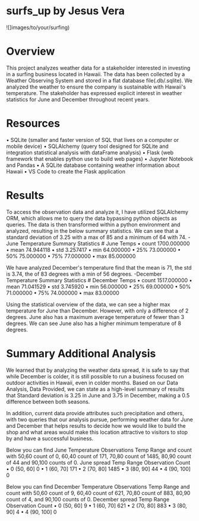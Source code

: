# surfs_up by Jesus Vera
![]images/to/your/surfing)

# Overview
This project analyzes weather data for a stakeholder interested in investing in a surfing business located in Hawaii. The data has been collected by a Weather Observing System and stored in a flat database file(.db/.sqlite). We analyzed the weather to ensure the company is sustainable with Hawaii's temperature. The stakeholder has expressed explicit interest in weather statistics for June and December throughout recent years.

# Resources
•	SQLite (smaller and faster version of SQL that lives on a computer or mobile device)
•	SQLAlchemy (query tool designed for SQLite and integration statistical analysis with dataFrame analysis)
•	Flask (web framework that enables python use to build web pages)
•	Jupyter Notebook and Pandas
•	A SQLite database containing weather information about Hawaii
•	VS Code to create the Flask application


# Results
To access the observation data and analyze it, I have utilized SQLAlchemy ORM, which allows me to query the data bypassing python objects as queries. The data is then transformed within a python environment and analyzed, resulting in the below summary statistics.
We can see that a standard deviation of 3.25 with a max of 85 and a minimum of 64 with 74. 
-June Temperature Summary Statistics 
        # June Temps
•	count 1700.000000
•	mean 74.944118
•	std	3.257417
•	min	64.000000
•	25%	73.000000
•	50%	75.000000
•	75%	77.000000
•	max	85.000000


We have analyzed December's temperature find that the mean is 71, the std is 3.74, the of 83 degrees with a min of 56 degrees. 
   -December Temperature Summary Statistics
    # December Temps
•	count 1517.000000
•	mean 71.041529
•	std	3.745920
•	min	56.000000
•	25%	69.000000
•	50%	71.000000
•	75%	74.000000
•	max	83.00000


Using the statistical overview of the data, we can see a higher max temperature for June than December. However, with only a difference of 2 degrees.
June also has a maximum average temperature of fewer than 3 degrees. We can see June also has a higher minimum temperature of 8 degrees.

# Summary Additional Analysis
We learned that by analyzing the weather data spread, it is safe to say that while December is colder, it is still possible to run a business focused on outdoor activities in Hawaii, even in colder months.
Based on our Data Analysis, Data Provided, we can state as a high-level summary of results that Standard deviation is 3.25 in June and 3.75 in December, making a 0.5 difference between both seasons.

In addition, current data provide attributes such precipitation and others, with two queries that our analysis pursue, performing weather data for June and December that helps results to decide how we would like to build the shop and what areas would make this location attractive to visitors to stop by and have a successful business.
        
 Below you can find June Temperature Observations Temp Range and count with 50,60 count of 0, 60,40 count of 171,  70,80 count of 1485, 80,90 count of 44 and 90,100 counts of 0.
    June spread	
    Temp Range Observation Count
•	0	(50, 60]	0
•	1	(60, 70]	171
•	2	(70, 80]	1485
•	3	(80, 90]	44
•	4	(90, 100] 0

Below you can find December Temperature Observations Temp Range and count with 50,60 count of 9, 60,40 count of 621,  70,80 count of 883, 80,90 count of 4, and 90,100 counts of 0.
        December spread
        Temp Range Observation Count
•	0	(50, 60]	9
•	1	(60, 70]	621
•	2	(70, 80]	883
•	3	(80, 90]	4
•	4	(90, 100]	0
